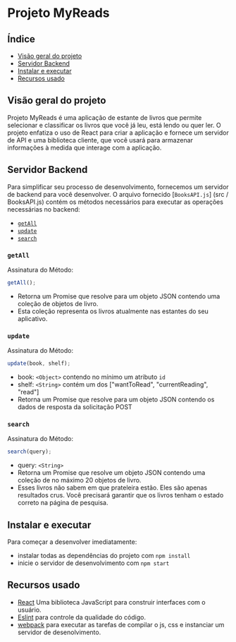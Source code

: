 # Projeto MyReads

## Índice

-   [Visão geral do projeto](#visão-geral-do-projeto)
-   [Servidor Backend](#servidor-backend)
-   [Instalar e executar](#instalar-e-executar)
-   [Recursos usado](#recursos-usado)

## Visão geral do projeto

Projeto MyReads é uma aplicação de estante de livros que permite selecionar e classificar os livros que você já leu, está lendo ou quer ler. O projeto enfatiza o uso de React para criar a aplicação e fornece um servidor de API e uma biblioteca cliente, que você usará para armazenar informações à medida que interage com a aplicação.

## Servidor Backend

Para simplificar seu processo de desenvolvimento, fornecemos um servidor de backend para você desenvolver. O arquivo fornecido [`BooksAPI.js`] (src / BooksAPI.js) contém os métodos necessários para executar as operações necessárias no backend:

-   [`getAll`](#getall)
-   [`update`](#update)
-   [`search`](#search)

### `getAll`

Assinatura do Método:

```js
getAll();
```

-   Retorna um Promise que resolve para um objeto JSON contendo uma coleção de objetos de livro.
-   Esta coleção representa os livros atualmente nas estantes do seu aplicativo.

### `update`

Assinatura do Método:

```js
update(book, shelf);
```

-   book: `<Object>` contendo no mínimo um atributo `id`
-   shelf: `<String>` contém um dos ["wantToRead", "currentReading", "read"]
-   Retorna um Promise que resolve para um objeto JSON contendo os dados de resposta da solicitação POST

### `search`

Assinatura do Método:

```js
search(query);
```

-   query: `<String>`
-   Retorna um Promise que resolve um objeto JSON contendo uma coleção de no máximo 20 objetos de livro.
-   Esses livros não sabem em que prateleira estão. Eles são apenas resultados crus. Você precisará garantir que os livros tenham o estado correto na página de pesquisa.

## Instalar e executar

Para começar a desenvolver imediatamente:

-   instalar todas as dependências do projeto com `npm install`
-   inicie o servidor de desenvolvimento com `npm start`

## Recursos usado

-   [React](https://reactjs.org/) Uma biblioteca JavaScript para construir interfaces com o usuário.
-   [Eslint](https://eslint.org/) para controle da qualidade do código.
-   [webpack](https://webpack.js.org/) para executar as tarefas de compilar o js, css e instanciar um servidor de desenolvimento.
